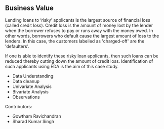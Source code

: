 ## Business Value

Lending loans to ‘risky’ applicants is the largest source of financial loss (called credit loss). Credit loss is the amount of money lost by the lender when the borrower refuses to pay or runs away with the money owed. In other words, borrowers who default cause the largest amount of loss to the lenders. In this case, the customers labelled as 'charged-off' are the 'defaulters'. 
 

If one is able to identify these risky loan applicants, then such loans can be reduced thereby cutting down the amount of credit loss. Identification of such applicants using EDA is the aim of this case study.

- Data Understanding
- Data cleanup
- Univariate Analysis
- Bivariate Analysis
- Observations 


Contributors:
- Gowtham Ravichandran
- Sharad Kumar Singh 

 